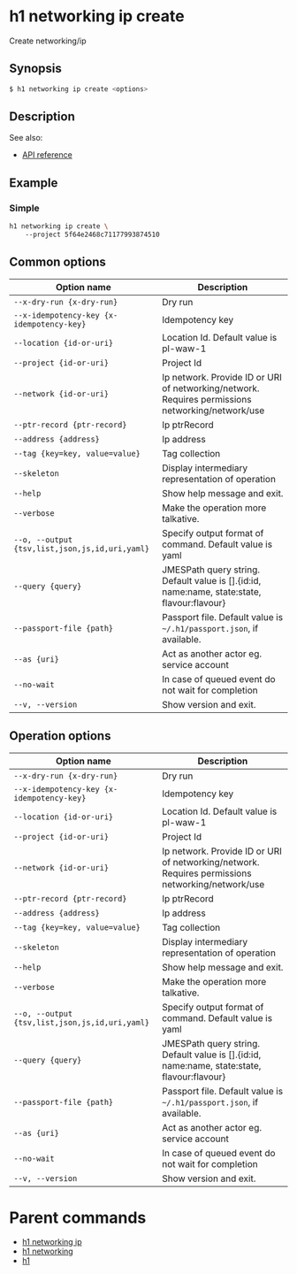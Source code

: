 
# h1 networking ip create

Create networking/ip

## Synopsis

```bash
$ h1 networking ip create <options>
```

## Description

See also:

* [API reference](https://api.hyperone.com/v2/docs#operation/networking_project_ip_create)

## Example


### Simple

```bash
h1 networking ip create \ 
	--project 5f64e2468c71177993874510
```

## Common options

| Option name                                        | Description                                                                                      |
| -------------------------------------------------- | ------------------------------------------------------------------------------------------------ |
| ```--x-dry-run {x-dry-run}```                      | Dry run                                                                                          |
| ```--x-idempotency-key {x-idempotency-key}```      | Idempotency key                                                                                  |
| ```--location {id-or-uri}```                       | Location Id. Default value is pl-waw-1                                                           |
| ```--project {id-or-uri}```                        | Project Id                                                                                       |
| ```--network {id-or-uri}```                        | Ip network. Provide ID or URI of networking/network. Requires permissions networking/network/use |
| ```--ptr-record {ptr-record}```                    | Ip ptrRecord                                                                                     |
| ```--address {address}```                          | Ip address                                                                                       |
| ```--tag {key=key, value=value}```                 | Tag collection                                                                                   |
| ```--skeleton```                                   | Display intermediary representation of operation                                                 |
| ```--help```                                       | Show help message and exit.                                                                      |
| ```--verbose```                                    | Make the operation more talkative.                                                               |
| ```--o, --output {tsv,list,json,js,id,uri,yaml}``` | Specify output format of command. Default value is yaml                                          |
| ```--query {query}```                              | JMESPath query string. Default value is [].\{id:id, name:name, state:state, flavour:flavour\}    |
| ```--passport-file {path}```                       | Passport file. Default value is ```~/.h1/passport.json```, if available.                         |
| ```--as {uri}```                                   | Act as another actor eg. service account                                                         |
| ```--no-wait```                                    | In case of queued event do not wait for completion                                               |
| ```--v, --version```                               | Show version and exit.                                                                           |

## Operation options

| Option name                                        | Description                                                                                      |
| -------------------------------------------------- | ------------------------------------------------------------------------------------------------ |
| ```--x-dry-run {x-dry-run}```                      | Dry run                                                                                          |
| ```--x-idempotency-key {x-idempotency-key}```      | Idempotency key                                                                                  |
| ```--location {id-or-uri}```                       | Location Id. Default value is pl-waw-1                                                           |
| ```--project {id-or-uri}```                        | Project Id                                                                                       |
| ```--network {id-or-uri}```                        | Ip network. Provide ID or URI of networking/network. Requires permissions networking/network/use |
| ```--ptr-record {ptr-record}```                    | Ip ptrRecord                                                                                     |
| ```--address {address}```                          | Ip address                                                                                       |
| ```--tag {key=key, value=value}```                 | Tag collection                                                                                   |
| ```--skeleton```                                   | Display intermediary representation of operation                                                 |
| ```--help```                                       | Show help message and exit.                                                                      |
| ```--verbose```                                    | Make the operation more talkative.                                                               |
| ```--o, --output {tsv,list,json,js,id,uri,yaml}``` | Specify output format of command. Default value is yaml                                          |
| ```--query {query}```                              | JMESPath query string. Default value is [].\{id:id, name:name, state:state, flavour:flavour\}    |
| ```--passport-file {path}```                       | Passport file. Default value is ```~/.h1/passport.json```, if available.                         |
| ```--as {uri}```                                   | Act as another actor eg. service account                                                         |
| ```--no-wait```                                    | In case of queued event do not wait for completion                                               |
| ```--v, --version```                               | Show version and exit.                                                                           |

# Parent commands

* [h1 networking ip](./../README.md)
* [h1 networking](./../../README.md)
* [h1](./../../../README.md)
